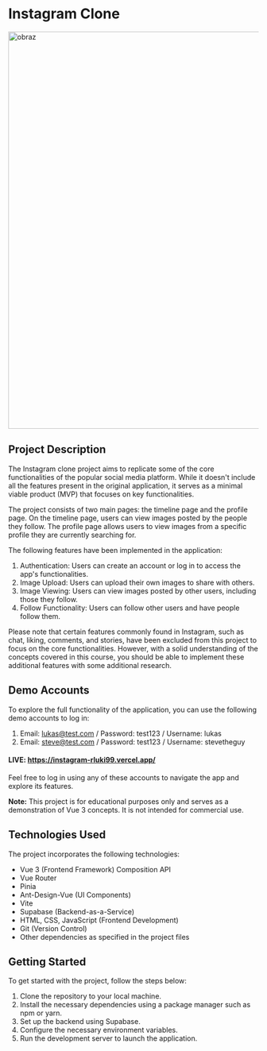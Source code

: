# Instagram Clone

<img src="https://github.com/rluki99/INSTAGRAM/assets/120097849/869d6aa0-5dae-4944-946b-bbe5181aafa5" width="800px" alt="obraz">

## Project Description

The Instagram clone project aims to replicate some of the core functionalities of the popular social media platform. While it doesn't include all the features present in the original application, it serves as a minimal viable product (MVP) that focuses on key functionalities.

The project consists of two main pages: the timeline page and the profile page. On the timeline page, users can view images posted by the people they follow. The profile page allows users to view images from a specific profile they are currently searching for.

The following features have been implemented in the application:

1. Authentication: Users can create an account or log in to access the app's functionalities.
2. Image Upload: Users can upload their own images to share with others.
3. Image Viewing: Users can view images posted by other users, including those they follow.
4. Follow Functionality: Users can follow other users and have people follow them.

Please note that certain features commonly found in Instagram, such as chat, liking, comments, and stories, have been excluded from this project to focus on the core functionalities. However, with a solid understanding of the concepts covered in this course, you should be able to implement these additional features with some additional research.

## Demo Accounts

To explore the full functionality of the application, you can use the following demo accounts to log in:

1. Email: lukas@test.com / Password: test123 / Username: lukas
2. Email: steve@test.com / Password: test123 / Username: stevetheguy

#### **LIVE:** https://instagram-rluki99.vercel.app/

Feel free to log in using any of these accounts to navigate the app and explore its features.

**Note:** This project is for educational purposes only and serves as a demonstration of Vue 3 concepts. It is not intended for commercial use.

## Technologies Used

The project incorporates the following technologies:

- Vue 3 (Frontend Framework) Composition API
- Vue Router
- Pinia
- Ant-Design-Vue (UI Components)
- Vite
- Supabase (Backend-as-a-Service)
- HTML, CSS, JavaScript (Frontend Development)
- Git (Version Control)
- Other dependencies as specified in the project files

## Getting Started

To get started with the project, follow the steps below:

1. Clone the repository to your local machine.
2. Install the necessary dependencies using a package manager such as npm or yarn.
3. Set up the backend using Supabase.
4. Configure the necessary environment variables.
5. Run the development server to launch the application.

